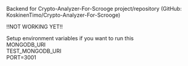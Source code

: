 Backend for Crypto-Analyzer-For-Scrooge project/repository (GitHub: KoskinenTimo/Crypto-Analyzer-For-Scrooge)

!!NOT WORKING YET!!

Setup environment variables if you want to run this<br>
MONGODB_URI<br>
TEST_MONGODB_URI<br>
PORT=3001<br>